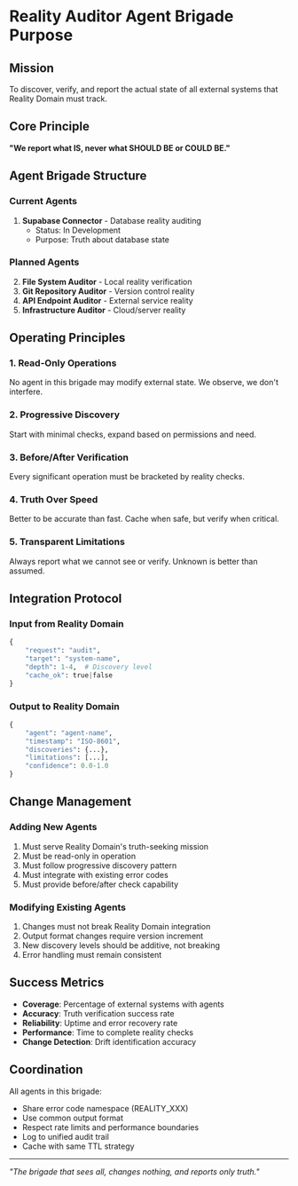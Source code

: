 # Reality Auditor Agent Brigade Purpose

## Mission
To discover, verify, and report the actual state of all external systems that Reality Domain must track.

## Core Principle
**"We report what IS, never what SHOULD BE or COULD BE."**

## Agent Brigade Structure

### Current Agents
1. **Supabase Connector** - Database reality auditing
   - Status: In Development
   - Purpose: Truth about database state

### Planned Agents
2. **File System Auditor** - Local reality verification
3. **Git Repository Auditor** - Version control reality
4. **API Endpoint Auditor** - External service reality
5. **Infrastructure Auditor** - Cloud/server reality

## Operating Principles

### 1. Read-Only Operations
No agent in this brigade may modify external state. We observe, we don't interfere.

### 2. Progressive Discovery
Start with minimal checks, expand based on permissions and need.

### 3. Before/After Verification
Every significant operation must be bracketed by reality checks.

### 4. Truth Over Speed
Better to be accurate than fast. Cache when safe, but verify when critical.

### 5. Transparent Limitations
Always report what we cannot see or verify. Unknown is better than assumed.

## Integration Protocol

### Input from Reality Domain
```python
{
    "request": "audit",
    "target": "system-name",
    "depth": 1-4,  # Discovery level
    "cache_ok": true|false
}
```

### Output to Reality Domain
```python
{
    "agent": "agent-name",
    "timestamp": "ISO-8601",
    "discoveries": {...},
    "limitations": [...],
    "confidence": 0.0-1.0
}
```

## Change Management

### Adding New Agents
1. Must serve Reality Domain's truth-seeking mission
2. Must be read-only in operation
3. Must follow progressive discovery pattern
4. Must integrate with existing error codes
5. Must provide before/after check capability

### Modifying Existing Agents
1. Changes must not break Reality Domain integration
2. Output format changes require version increment
3. New discovery levels should be additive, not breaking
4. Error handling must remain consistent

## Success Metrics

- **Coverage**: Percentage of external systems with agents
- **Accuracy**: Truth verification success rate
- **Reliability**: Uptime and error recovery rate
- **Performance**: Time to complete reality checks
- **Change Detection**: Drift identification accuracy

## Coordination

All agents in this brigade:
- Share error code namespace (REALITY_XXX)
- Use common output format
- Respect rate limits and performance boundaries
- Log to unified audit trail
- Cache with same TTL strategy

---

*"The brigade that sees all, changes nothing, and reports only truth."*